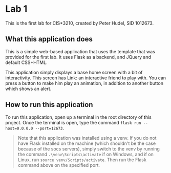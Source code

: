 # Lab 1

This is the first lab for CIS*3210, created by Peter Hudel, SID 1012673.

## What this application does

This is a simple web-based application that uses the template that was provided for the first lab. It uses Flask as a backend, and JQuery and default CSS+HTML.

This application simply displays a base home screen with a bit of interactivity. This screen has Link: an interactive friend to play with. You can press a button to make him play an animation, in addition to another button which shows an alert.

## How to run this application

To run this application, open up a terminal in the root directory of this project. Once the terminal is open, type the command `flask run --host=0.0.0.0 --port=12673`.

> Note that this application was installed using a venv. If you do not have Flask installed on the machine (which shouldn't be the case because of the socs servers), simply switch to the venv by running the command `.\venv\Scripts\activate` if on Windows, and if on Linux, run `source venv/Scripts/activate`. Then run the Flask command above on the specified port.
